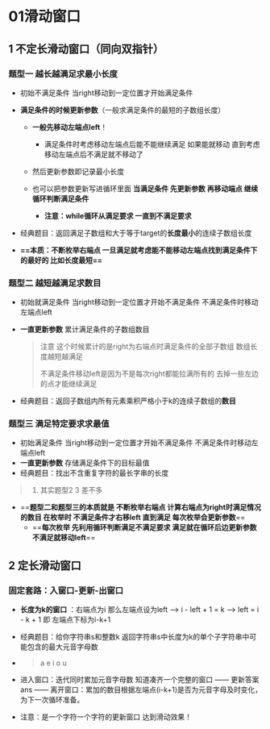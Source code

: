 # 01滑动窗口

## 1 不定长滑动窗口（同向双指针）

### 题型一 越长越满足求最小长度

- 初始不满足条件 当right移动到一定位置才开始满足条件 
- **满足条件的时候更新参数**（一般求满足条件的最短的子数组长度）
  - **一般先移动左端点left**！
    - 满足条件时考虑移动左端点后能不能继续满足 如果能就移动 直到考虑移动左端点后不满足就不移动了

  - 然后更新参数即记录最小长度
  - 也可以把参数更新写进循环里面 **当满足条件 先更新参数 再移动端点 继续循环判断满足条件**
    - **注意：while循环从满足要求 一直到不满足要求**

- 经典题目：返回满足子数组和大于等于target的**长度最小**的连续子数组长度
- **==本质：不断枚举右端点 一旦满足就考虑能不能移动左端点找到满足条件下的最好的 比如长度最短==** 



### 题型二 越短越满足求数目

- 初始就满足条件 当right移动到一定位置才开始不满足条件 不满足条件时移动左端点left

- **一直更新参数** 累计满足条件的子数组数目 

  > 注意 这个时候累计的是right为右端点时满足条件的全部子数组 数组长度越短越满足
  >
  > 不满足条件移动left是因为不是每次right都能拉满所有的 去掉一些左边的点才能继续满足

- 经典题目：返回子数组内所有元素乘积严格小于k的连续子数组的**数目**

### 题型三 满足特定要求求最值

- 初始满足条件 当right移动到一定位置才开始不满足条件 不满足条件时移动左端点left
- **一直更新参数** 存储满足条件下的目标最值
- 经典题目：找出不含重复字符的最长字串的长度

> 1. 其实题型2 3 差不多

- ==**题型二和题型三的本质就是 不断枚举右端点 计算右端点为right时满足情况的数目 在枚举时 不满足条件才右移left 直到满足 每次枚举会更新参数**==
  - ==**每次枚举 先利用循环判断满足不满足要求 满足就在循环后边更新参数 不满足就移动left**==

## 2 定长滑动窗口

### 固定套路：入窗口-更新-出窗口

- **长度为k的窗口** ：右端点为i 那么左端点设为left --> i - left + 1 = k --> left = i - k + 1 即 左端点下标为i-k+1

- 经典题目：给你字符串s和整数k 返回字符串s中长度为k的单个子字符串中可能包含的最大元音字母数

- > a e i o u

- 进入窗口：迭代同时累加元音字母数 知道凑齐一个完整的窗口 —— 更新答案ans —— 离开窗口：累加的数目根据左端点(i-k+1)是否为元音字母及时变化，为下一次循环准备。
- 注意：是一个字符一个字符的更新窗口 达到滑动效果！



